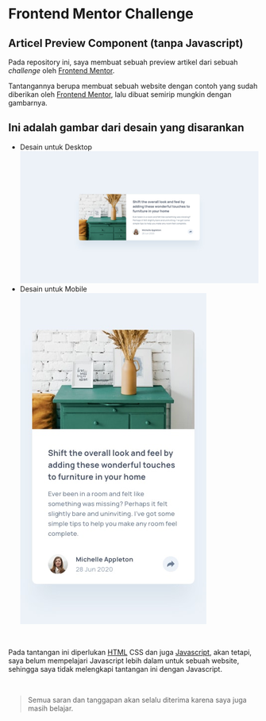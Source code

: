 # Frontend Mentor Challenge
## Articel Preview Component (tanpa Javascript)
Pada repository ini, saya membuat sebuah preview artikel dari sebuah _challenge_ oleh [Frontend Mentor](https://www.frontendmentor.io/). 

Tantangannya berupa membuat sebuah website dengan contoh yang sudah diberikan oleh [Frontend Mentor](https://www.frontendmentor.io/), lalu dibuat semirip mungkin dengan gambarnya. 

## Ini adalah gambar dari desain yang disarankan

- Desain untuk Desktop
![Desktop Design](./design/desktop-design.jpg "Desain yang disarankkan")
- Desain untuk Mobile
![Mobile Design](./design/mobile-design.jpg "Desain yang disarankan")

&nbsp;

Pada tantangan ini diperlukan [HTML](https://html.com) CSS dan juga [Javascript](https://www.javascript.com), akan tetapi, saya belum mempelajari Javascript lebih dalam untuk sebuah website, sehingga saya tidak melengkapi tantangan ini dengan Javascript.

&nbsp;

> Semua saran dan tanggapan akan selalu diterima karena saya juga masih belajar.